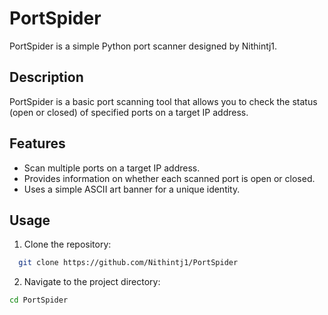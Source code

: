 # PortSpider

PortSpider is a simple Python port scanner designed by Nithintj1.

## Description

PortSpider is a basic port scanning tool that allows you to check the status (open or closed) of specified ports on a target IP address.

## Features

- Scan multiple ports on a target IP address.
- Provides information on whether each scanned port is open or closed.
- Uses a simple ASCII art banner for a unique identity.

## Usage

1. Clone the repository:

```bash
  git clone https://github.com/Nithintj1/PortSpider
```

2. Navigate to the project directory:

```bash
cd PortSpider
```
